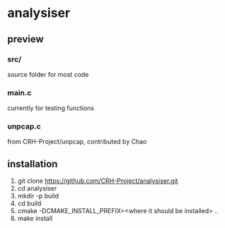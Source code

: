 # analysiser
## preview
### src/
source folder for most code
### main.c
currently for testing functions
### unpcap.c
from CRH-Project/unpcap, contributed by Chao

## installation
1. git clone https://github.com/CRH-Project/analysiser.git
2. cd analysiser
3. mkdir -p build
4. cd build
5. cmake -DCMAKE_INSTALL_PREFIX=\<where it should be installed\> ..
6. make install
